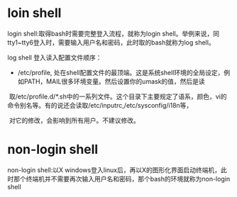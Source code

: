 

# loin shell

login shell:取得bash时需要完整登入流程，就称为login shell。举例来说，同tty1~tty6登入时，需要输入用户名和密码，此时取的bash就称为log shell。

log shell 登入读入配置文件顺序：

* /etc/profile, 处在shell配置文件的最顶端。这是系统shell环境的全局设定，例如PATH，MAIL很多环境变量。然后设置你的umask的值，然后是读

  取/etc/profile.d/*.sh中的一系列文件。这个目录下主要规定了语系，颜色，vi的命令别名等。有的说还会读取/etc/inputrc,/etc/sysconfig/i18n等，
  
  对它的修改，会影响到所有用户。不建议修改。





# non-login shell

non-login shell:以X windows登入linux后，再以X的图形化界面启动终端机，此时那个终端机并不需要再次输入用户名和密码，那个bash的环境就称为non-login shell
